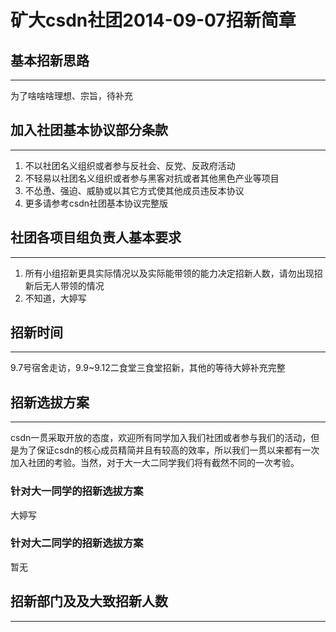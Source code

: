 # 矿大csdn社团2014-09-07招新简章

## 基本招新思路
----------

为了啥啥啥理想、宗旨，待补充

## 加入社团基本协议部分条款
----------

1. 不以社团名义组织或者参与反社会、反党、反政府活动
2. 不轻易以社团名义组织或者参与黑客对抗或者其他黑色产业等项目
3. 不怂恿、强迫、威胁或以其它方式使其他成员违反本协议
4. 更多请参考csdn社团基本协议完整版

## 社团各项目组负责人基本要求
----------

1. 所有小组招新更具实际情况以及实际能带领的能力决定招新人数，请勿出现招新后无人带领的情况
2. 不知道，大婷写

## 招新时间
----------

9.7号宿舍走访，9.9~9.12二食堂三食堂招新，其他的等待大婷补充完整

## 招新选拔方案
----------
csdn一贯采取开放的态度，欢迎所有同学加入我们社团或者参与我们的活动，但是为了保证csdn的核心成员精简并且有较高的效率，所以我们一贯以来都有一次加入社团的考验。当然，对于大一大二同学我们将有截然不同的一次考验。

### 针对大一同学的招新选拔方案

大婷写

### 针对大二同学的招新选拔方案

暂无

## 招新部门及及大致招新人数
----------